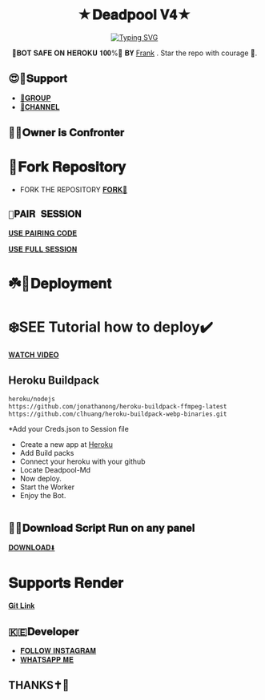 <h1 align="center"> ★𝐃𝐞𝐚𝐝𝐩𝐨𝐨𝐥 𝐕𝟒★ <br></h1>
<p align="center">
<a href="https://git.io/typing-svg"><img src="https://readme-typing-svg.demolab.com?font=Fira+Code&weight=602&pause=1000&color=F70000&random=false&width=435&lines=DEADPOOL-Md+made+by+Frank+;Follow+me+IG+%40confronter._" alt="Typing SVG" /></a>

<p align="center">
🚀𝐁𝐎𝐓 𝐒𝐀𝐅𝐄 𝐎𝐍 𝐇𝐄𝐑𝐎𝐊𝐔 𝟏𝟎𝟎%🚀 𝐁𝐘 <a href="https://github.com/Confronter" target="_blank">Frank</a> . Star the repo with courage 🌟.
</p>



## 😍🍭𝐒𝐮𝐩𝐩𝐨𝐫𝐭

- [🔗𝐆𝐑𝐎𝐔𝐏 ](https://chat.whatsapp.com/FqvQzWARlwc7XlerabWq7z)
- [🔗𝐂𝐇𝐀𝐍𝐍𝐄𝐋](https://whatsapp.com/channel/0029Vag3MeuGJP8LZb1Okj39)

## 🔆🔆𝐎𝐰𝐧𝐞𝐫 𝐢𝐬 𝐂𝐨𝐧𝐟𝐫𝐨𝐧𝐭𝐞𝐫

# 🍴𝐅𝐨𝐫𝐤 𝐑𝐞𝐩𝐨𝐬𝐢𝐭𝐨𝐫𝐲

- FORK THE REPOSITORY [𝐅𝐎𝐑𝐊🍴](https://github.com/Confronter/Deadpool-Md/fork)

## `📍𝐏𝐀𝐈𝐑 𝐒𝐄𝐒𝐒𝐈𝐎𝐍`
[𝐔𝐒𝐄 𝐏𝐀𝐈𝐑𝐈𝐍𝐆 𝐂𝐎𝐃𝐄](https://confronter-session.onrender.com/pair)

[𝐔𝐒𝐄 𝐅𝐔𝐋𝐋 𝐒𝐄𝐒𝐒𝐈𝐎𝐍](https://confronter-session.onrender.com/)

# ☘️🖤𝐃𝐞𝐩𝐥𝐨𝐲𝐦𝐞𝐧𝐭
  
  # ❄️SEE Tutorial how to deploy✔️
[𝐖𝐀𝐓𝐂𝐇 𝐕𝐈𝐃𝐄𝐎](https://t.me/dragonbugkiller/31)
## Heroku Buildpack
```bash
heroku/nodejs
https://github.com/jonathanong/heroku-buildpack-ffmpeg-latest
https://github.com/clhuang/heroku-buildpack-webp-binaries.git
```
*Add your Creds.json to Session file
* Create a new app at [Heroku](heroku.com)
* Add Build packs
* Connect your heroku with your github
* Locate Deadpool-Md
* Now deploy.
* Start the Worker
* Enjoy the Bot.
```
```
## 📌😎𝐃𝐨𝐰𝐧𝐥𝐨𝐚𝐝 𝐒𝐜𝐫𝐢𝐩𝐭 𝐑𝐮𝐧 𝐨𝐧 𝐚𝐧𝐲 𝐩𝐚𝐧𝐞𝐥
[𝐃𝐎𝐖𝐍𝐋𝐎𝐀𝐃⬇️](https://github.com/confronter/Deadpool-Md/archive/refs/heads/main.zip)

# 𝐒𝐮𝐩𝐩𝐨𝐫𝐭𝐬 𝐑𝐞𝐧𝐝𝐞𝐫
[𝐆𝐢𝐭 𝐋𝐢𝐧𝐤](https://github.com/confronter/Deadpool-Md.git)

## 🇰🇪𝐃𝐞𝐯𝐞𝐥𝐨𝐩𝐞𝐫

- [𝐅𝐎𝐋𝐋𝐎𝐖 𝐈𝐍𝐒𝐓𝐀𝐆𝐑𝐀𝐌](https://instagram.com/confronter._)
- [𝐖𝐇𝐀𝐓𝐒𝐀𝐏𝐏 𝐌𝐄](https://wa.me/254796283064)
## THANKS✝️💛
  
